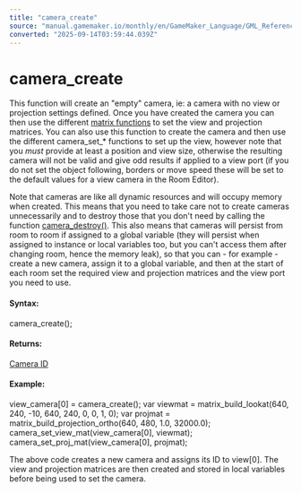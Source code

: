 ```yaml
---
title: "camera_create"
source: "manual.gamemaker.io/monthly/en/GameMaker_Language/GML_Reference/Cameras_And_Display/Cameras_And_Viewports/camera_create.htm"
converted: "2025-09-14T03:59:44.039Z"
---
```


# camera\_create

This function will create an "empty" camera, ie: a camera with no view or projection settings defined. Once you have created the camera you can then use the different [matrix functions](../../Maths_And_Numbers/Matrix_Functions/Matrix_Functions.md) to set the view and projection matrices. You can also use this function to create the camera and then use the different camera\_set\_\* functions to set up the view, however note that you _must_ provide at least a position and view size, otherwise the resulting camera will not be valid and give odd results if applied to a view port (if you do not set the object following, borders or move speed these will be set to the default values for a view camera in the Room Editor).

Note that cameras are like all dynamic resources and will occupy memory when created. This means that you need to take care not to create cameras unnecessarily and to destroy those that you don't need by calling the function [camera\_destroy()](camera_destroy.md). This also means that cameras will persist from room to room if assigned to a global variable (they will persist when assigned to instance or local variables too, but you can't access them after changing room, hence the memory leak), so that you can - for example - create a new camera, assign it to a global variable, and then at the start of each room set the required view and projection matrices and the view port you need to use.

#### Syntax:

camera\_create();

#### Returns:

[Camera ID](camera_create.md)

#### Example:

view\_camera\[0\] = camera\_create();
var viewmat = matrix\_build\_lookat(640, 240, -10, 640, 240, 0, 0, 1, 0);
var projmat = matrix\_build\_projection\_ortho(640, 480, 1.0, 32000.0);
camera\_set\_view\_mat(view\_camera\[0\], viewmat);
camera\_set\_proj\_mat(view\_camera\[0\], projmat);

The above code creates a new camera and assigns its ID to view\[0\]. The view and projection matrices are then created and stored in local variables before being used to set the camera.